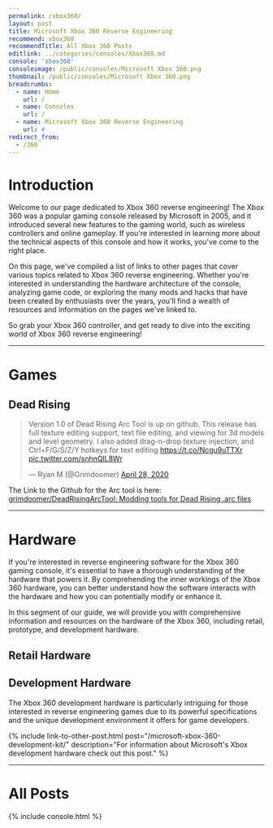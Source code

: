 ```yaml
---
permalink: /xbox360/
layout: post
title: Microsoft Xbox 360 Reverse Engineering
recommend: xbox360
recommendTitle: All Xbox 360 Posts
editlink: ../categories/consoles/Xbox360.md
console: 'xbox360'
consoleimage: /public/consoles/Microsoft Xbox 360.png
thumbnail: /public/consoles/Microsoft Xbox 360.png
breadcrumbs:
  - name: Home
    url: /
  - name: Consoles
    url: /
  - name: Microsoft Xbox 360 Reverse Engineering
    url: #
redirect_from:
  - /360
---
```


# Introduction
Welcome to our page dedicated to Xbox 360 reverse engineering! The Xbox 360 was a popular gaming console released by Microsoft in 2005, and it introduced several new features to the gaming world, such as wireless controllers and online gameplay. If you're interested in learning more about the technical aspects of this console and how it works, you've come to the right place. 

On this page, we've compiled a list of links to other pages that cover various topics related to Xbox 360 reverse engineering. Whether you're interested in understanding the hardware architecture of the console, analyzing game code, or exploring the many mods and hacks that have been created by enthusiasts over the years, you'll find a wealth of resources and information on the pages we've linked to. 

So grab your Xbox 360 controller, and get ready to dive into the exciting world of Xbox 360 reverse engineering!

---
# Games

## Dead Rising
<blockquote class="twitter-tweet"><p lang="en" dir="ltr">Version 1.0 of Dead Rising Arc Tool is up on github. This release has full texture editing support, text file editing, and viewing for 3d models and level geometry. I also added drag-n-drop texture injection, and Ctrl+F/G/S/Z/Y hotkeys for text editing <a href="https://t.co/Ncgu9uTTXr">https://t.co/Ncgu9uTTXr</a> <a href="https://t.co/snhnQlL8Wr">pic.twitter.com/snhnQlL8Wr</a></p>&mdash; Ryan M (@Grimdoomer) <a href="https://twitter.com/Grimdoomer/status/1254978160598253574?ref_src=twsrc%5Etfw">April 28, 2020</a></blockquote> 

The Link to the Github for the Arc tool is here: [grimdoomer/DeadRisingArcTool: Modding tools for Dead Rising .arc files](https://github.com/grimdoomer/DeadRisingArcTool)

---
# Hardware
If you're interested in reverse engineering software for the Xbox 360 gaming console, it's essential to have a thorough understanding of the hardware that powers it. By comprehending the inner workings of the Xbox 360 hardware, you can better understand how the software interacts with the hardware and how you can potentially modify or enhance it.

In this segment of our guide, we will provide you with comprehensive information and resources on the hardware of the Xbox 360, including retail, prototype, and development hardware.

## Retail Hardware

## Development Hardware
The Xbox 360 development hardware is particularly intriguing for those interested in reverse engineering games due to its powerful specifications and the unique development environment it offers for game developers.

{% include link-to-other-post.html post="/microsoft-xbox-360-development-kit/" description="For information about Microsoft's Xbox development hardware check out this post." %}

---
# All Posts
<div>

{% include console.html %}
</div>
